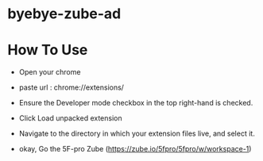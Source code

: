 # byebye-zube-ad

How To Use
===============

- Open your chrome

- paste url : chrome://extensions/

- Ensure the Developer mode checkbox in the top right-hand is checked.

- Click Load unpacked extension

- Navigate to the directory in which your extension files live, and select it.

- okay, Go the 5F-pro Zube (https://zube.io/5fpro/5fpro/w/workspace-1)
